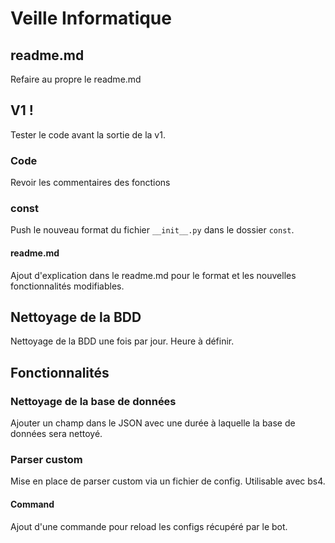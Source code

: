 # Veille Informatique

## readme.md

Refaire au propre le readme.md

## V1 !

Tester le code avant la sortie de la v1.

### Code

Revoir les commentaires des fonctions

### const

Push le nouveau format du fichier `__init__.py` dans le dossier `const`.

#### readme.md

Ajout d'explication dans le readme.md pour le format et les nouvelles fonctionnalités modifiables.

## Nettoyage de la BDD

Nettoyage de la BDD une fois par jour. Heure à définir.

## Fonctionnalités

### Nettoyage de la base de données

Ajouter un champ dans le JSON avec une durée à laquelle la base de données sera nettoyé.

### Parser custom

Mise en place de parser custom via un fichier de config. Utilisable avec bs4.

#### Command

Ajout d'une commande pour reload les configs récupéré par le bot.
